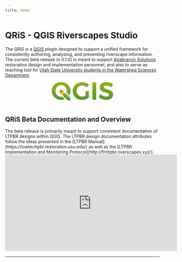 ```yaml
---
title: Home
---
```




<h1>QRiS - QGIS Riverscapes Studio</h1>

The QRiS is a [QGIS](https://www.qgis.org/) plugin designed to support a unified framework for consistently authoring, analyzing, and presenting riverscape information. The current beta release (v 0.1.0) is meant to support [Anabranch Solutions](https://www.anabranchsolutions.com) restoration design and implementation personnel, and also to serve as teaching tool for [Utah State University students in the Watershed Sciences Department](https://qcnr.usu.edu/wats/).

<div align="center">
  <img src="assets/images/qgis_200.png">
</div>

<br>
<h2><i class="fa fa-map-marker" aria-hidden="true"></i>  QRiS Beta Documentation and Overview</h2>
The beta release is primarily meant to support consistent documentation of LTPBR designs within QGIS. The LTPBR design documentation attributes follow the ideas presented in the [LTPBR Manual](https://lowtechpbr.restoration.usu.edu/) as well as the [LTPBR Implementation and Monitoring Protocol](http://fmltpbr.riverscapes.xyz/).

<div class="responsive-embed widescreen">
  <iframe width="560" height="315" src="https://www.youtube.com/embed/2fhFpqZZ3qs" frameborder="0" allow="autoplay; encrypted-media" allowfullscreen></iframe>
</div>
<hr>